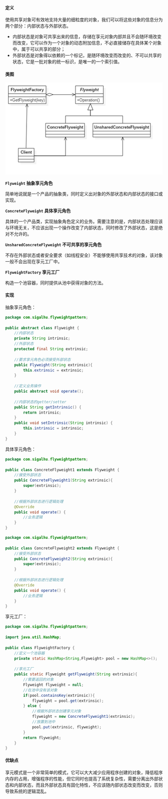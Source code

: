 #### 定义

使用共享对象可有效地支持大量的细粒度的对象，我们可以将这些对象的信息分为两个部分：内部状态与外部状态。

* 内部状态是对象可共享出来的信息，存储在享元对象内部并且不会随环境改变而改变，它可以作为一个对象的动态附加信息，不必直接储存在具体某个对象中，属于可以共享的部分；
* 外部状态是对象得以依赖的一个标记，是随环境改变而改变的、不可以共享的状态，它是一批对象的统一标识，是唯一的一个索引值。

#### 类图

![](23.%20享元模式/1.png)

**`Flyweight` 抽象享元角色**

简单地说就是一个产品的抽象类，同时定义出对象的外部状态和内部状态的接口或实现。

**`ConcreteFlyweight` 具体享元角色**

具体的一个产品类，实现抽象角色定义的业务。需要注意的是，内部状态处理应该与环境无关，不应该出现一个操作改变了内部状态，同时修改了外部状态，这是绝对不允许的。

**`UnsharedConcreteFlyweight` 不可共享的享元角色**

不存在外部状态或者安全要求（如线程安全）不能够使用共享技术的对象，该对象一般不会出现在享元工厂中。

**`FlyweightFactory` 享元工厂**

构造一个池容器，同时提供从池中获得对象的方法。

#### 实现

抽象享元角色：
```java
package com.sigalhu.flyweightpattern;

public abstract class Flyweight {
    //内部状态
    private String intrinsic;
    //外部状态
    protected final String extrinsic;

    //要求享元角色必须接受外部状态
    public Flyweight(String extrinsic){
        this.extrinsic = extrinsic;
    }

    //定义业务操作
    public abstract void operate();

    //内部状态的getter/setter
    public String getIntrinsic() {
        return intrinsic;
    }
    public void setIntrinsic(String intrinsic) {
        this.intrinsic = intrinsic;
    }
}
```
具体享元角色：
```java
package com.sigalhu.flyweightpattern;

public class ConcreteFlyweight1 extends Flyweight {
    //接受外部状态
    public ConcreteFlyweight1(String extrinsic){
        super(extrinsic);
    }

    //根据外部状态进行逻辑处理
    @Override
    public void operate() {
        //业务逻辑
    }
}
```
```java
package com.sigalhu.flyweightpattern;

public class ConcreteFlyweight2 extends Flyweight {
    //接受外部状态
    public ConcreteFlyweight2(String extrinsic){
        super(extrinsic);
    }

    //根据外部状态进行逻辑处理
    @Override
    public void operate() {
        //业务逻辑
    }
}
```
享元工厂：
```java
package com.sigalhu.flyweightpattern;

import java.util.HashMap;

public class FlyweightFactory {
    //定义一个池容器
    private static HashMap<String,Flyweight> pool = new HashMap<>();

    //享元工厂
    public static Flyweight getFlyweight(String extrinsic){
        //需要返回的对象
        Flyweight flyweight = null;
        //在池中没有该对象
        if(pool.containsKey(extrinsic)){
            flyweight = pool.get(extrinsic);
        } else {
            //根据外部状态创建享元对象
            flyweight = new ConcreteFlyweight1(extrinsic);
            //放置到池中
            pool.put(extrinsic, flyweight);
        }
        return flyweight;
    }
}
```

#### 优缺点

享元模式是一个非常简单的模式，它可以大大减少应用程序创建的对象，降低程序内存的占用，增强程序的性能，但它同时也提高了系统复杂性，需要分离出外部状态和内部状态，而且外部状态具有固化特性，不应该随内部状态改变而改变，否则导致系统的逻辑混乱。